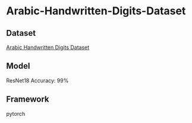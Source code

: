 # Arabic-Handwritten-Digits-Dataset


## Dataset
[Arabic Handwritten Digits Dataset](https://www.kaggle.com/mloey1/ahdd1)

## Model
  ResNet18
  Accuracy: 99%

## Framework
  pytorch
 

